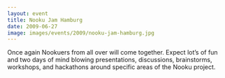 ```yaml
---
layout: event
title: Nooku Jam Hamburg
date: 2009-06-27
image: images/events/2009/nooku-jam-hamburg.jpg
---
```


Once again Nookuers from all over will come together. Expect lot’s of fun and two days of mind blowing presentations,
discussions, brainstorms, workshops, and hackathons around specific areas of the Nooku project.